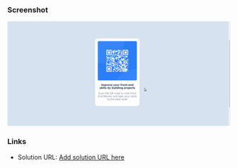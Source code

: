 ### Screenshot

![](images/qr-code.png)

### Links

- Solution URL: [Add solution URL here](https://github.com/callmeog01/qr-code-component)